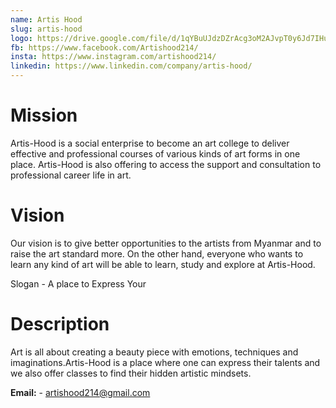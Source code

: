 ```yaml
---
name: Artis Hood
slug: artis-hood
logo: https://drive.google.com/file/d/1qYBuUJdzDZrAcg3oM2AJvpT0y6Jd7IHu/view?usp=sharin
fb: https://www.facebook.com/Artishood214/
insta: https://www.instagram.com/artishood214/
linkedin: https://www.linkedin.com/company/artis-hood/
---
```


# Mission

Artis-Hood is a social enterprise to become an art college to deliver effective and professional courses of various kinds of art forms in one place. Artis-Hood is also offering to access the support and consultation to professional career life in art.

# Vision

Our vision is to give better opportunities to the artists from Myanmar and to raise the art standard more. On the other hand, everyone who wants to learn any kind of art will be able to learn, study and explore at Artis-Hood.

Slogan - A place to Express Your

# Description

Art is all about creating a beauty piece with emotions, techniques and imaginations.Artis-Hood is a place where one can express their talents and we also offer classes to find their hidden artistic mindsets.

**Email:** - artishood214@gmail.com
